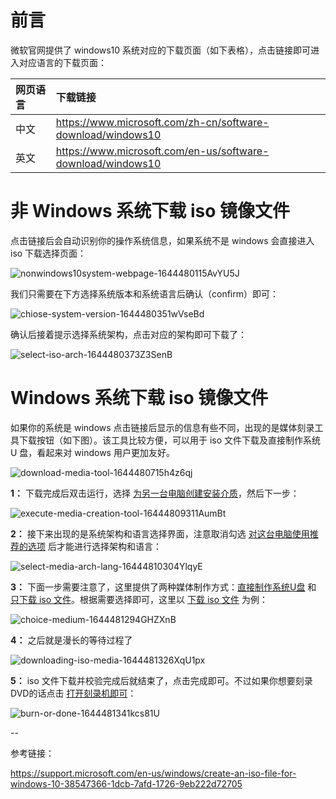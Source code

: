 # 前言

微软官网提供了 windows10 系统对应的下载页面（如下表格），点击链接即可进入对应语言的下载页面：

|**网页语言**|**下载链接**|
|:----------|:---------|
|中文|https://www.microsoft.com/zh-cn/software-download/windows10|
|英文|https://www.microsoft.com/en-us/software-download/windows10|


# 非 Windows 系统下载 iso 镜像文件

点击链接后会自动识别你的操作系统信息，如果系统不是 windows 会直接进入 iso 下载选择页面：

![nonwindows10system-webpage-1644480115AvYU5J](http://blog-media.knowledge.ituknown.cn/DownloadWin10ISO/nonwindows10system-webpage-1644480115AvYU5J.png)

我们只需要在下方选择系统版本和系统语言后确认（confirm）即可：

![chiose-system-version-1644480351wVseBd](http://blog-media.knowledge.ituknown.cn/DownloadWin10ISO/chiose-system-version-1644480351wVseBd.png)

确认后接着提示选择系统架构，点击对应的架构即可下载了：

![select-iso-arch-1644480373Z3SenB](http://blog-media.knowledge.ituknown.cn/DownloadWin10ISO/select-iso-arch-1644480373Z3SenB.png)


# Windows 系统下载 iso 镜像文件

如果你的系统是 windows 点击链接后显示的信息有些不同，出现的是媒体刻录工具下载按钮（如下图）。该工具比较方便，可以用于 iso 文件下载及直接制作系统 U 盘，看起来对 windows 用户更加友好。

![download-media-tool-1644480715h4z6qj](http://blog-media.knowledge.ituknown.cn/DownloadWin10ISO/download-media-tool-1644480715h4z6qj.png)

**1：** 下载完成后双击运行，选择 <u>为另一台电脑创建安装介质</u>，然后下一步：

![execute-media-creation-tool-16444809311AumBt](http://blog-media.knowledge.ituknown.cn/DownloadWin10ISO/execute-media-creation-tool-16444809311AumBt.png)

**2：** 接下来出现的是系统架构和语言选择界面，注意取消勾选 <u>对这台电脑使用推荐的选项</u> 后才能进行选择架构和语言：

![select-media-arch-lang-16444810304YlqyE](http://blog-media.knowledge.ituknown.cn/DownloadWin10ISO/select-media-arch-lang-16444810304YlqyE.png)

**3：** 下面一步需要注意了，这里提供了两种媒体制作方式：<u>直接制作系统U盘</u> 和 <u>只下载 iso 文件</u>。根据需要选择即可，这里以 <u>下载 iso 文件</u> 为例：

![choice-medium-1644481294GHZXnB](http://blog-media.knowledge.ituknown.cn/DownloadWin10ISO/choice-medium-1644481294GHZXnB.png)

**4：** 之后就是漫长的等待过程了

![downloading-iso-media-1644481326XqU1px](http://blog-media.knowledge.ituknown.cn/DownloadWin10ISO/downloading-iso-media-1644481326XqU1px.png)

**5：** iso 文件下载并校验完成后就结束了，点击完成即可。不过如果你想要刻录DVD的话点击 <u>打开刻录机即可</u>：

![burn-or-done-1644481341kcs81U](http://blog-media.knowledge.ituknown.cn/DownloadWin10ISO/burn-or-done-1644481341kcs81U.png)


--

参考链接：

https://support.microsoft.com/en-us/windows/create-an-iso-file-for-windows-10-38547366-1dcb-7afd-1726-9eb222d72705
